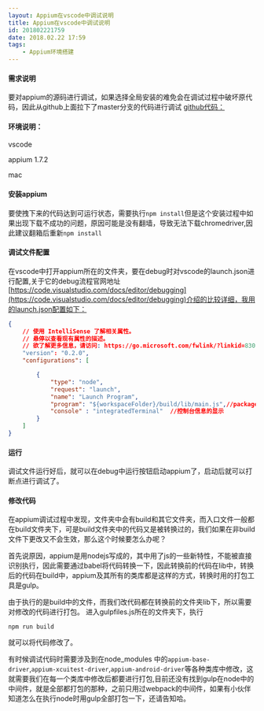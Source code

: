 ```yaml
---
layout: Appium在vscode中调试说明
title: Appium在vscode中调试说明
id: 201802221759
date: 2018.02.22 17:59
tags:
    - Appium环境搭建
---
```

#### 需求说明
要对appium的源码进行调试，如果选择全局安装的难免会在调试过程中破坏原代码，因此从github上面拉下了master分支的代码进行调试   [github代码：](https://github.com/appium/appium.git)

#### 环境说明：
vscode 

appium 1.7.2

mac

#### 安装appium

要使拽下来的代码达到可运行状态，需要执行`npm install`但是这个安装过程中如果出现下载不成功的问题，原因可能是没有翻墙，导致无法下载chromedriver,因此建议翻箱后重新`npm install`

#### 调试文件配置
在vscode中打开appium所在的文件夹，要在debug时对vscode的launch.json进行配置,关于它的debug流程官网地址[https://code.visualstudio.com/docs/editor/debugging](https://code.visualstudio.com/docs/editor/debugging)介绍的比较详细，我用的launch.json配置如下：
```launch.json
{
    // 使用 IntelliSense 了解相关属性。 
    // 悬停以查看现有属性的描述。
    // 欲了解更多信息，请访问: https://go.microsoft.com/fwlink/?linkid=830387
    "version": "0.2.0",
    "configurations": [

        {
            "type": "node",
            "request": "launch",
            "name": "Launch Program",
            "program": "${workspaceFolder}/build/lib/main.js",//package.json中的默认入口
            "console" : "integratedTerminal"  //控制台信息的显示
        }
    ]
}
```
#### 运行

调试文件运行好后，就可以在debug中运行按钮启动appium了，启动后就可以打断点进行调试了。

#### 修改代码

在appium调试过程中发现，文件夹中会有build和其它文件夹，而入口文件一般都在build文件夹下，可是build文件夹中的代码又是被转换过的，我们如果在非build文件下更改又不会生效，那么这个时候要怎么办呢？

首先说原因，appium是用nodejs写成的，其中用了js的一些新特性，不能被直接识别执行，因此需要通过babel将代码转换一下，因此转换前的代码在lib中，转换后的代码在build中，appium及其所有的类库都是这样的方式，转换时用的打包工具是gulp。

由于执行的是build中的文件，而我们改代码都在转换前的文件夹lib下，所以需要对修改的代码进行打包。
进入gulpfiles.js所在的文件夹下，执行
```
npm run build
```
就可以将代码修改了。

有时候调试代码时需要涉及到在node_modules
中的`appium-base-driver`,`appium-xcuitest-driver`,`appium-android-driver`等各种类库中修改，这就需要我们在每一个类库中修改后都要进行打包,目前还没有找到gulp在node中的中间件，就是全部都打包的那种，之前只用过webpack的中间件，如果有小伙伴知道怎么在执行node时用gulp全部打包一下，还请告知哈。


